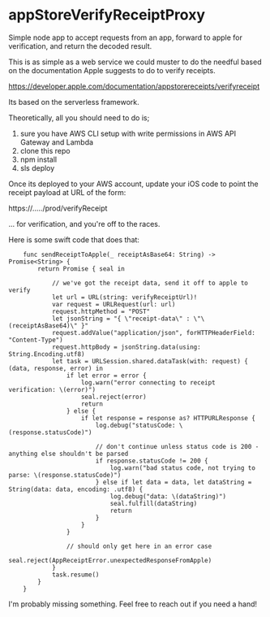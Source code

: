 # appStoreVerifyReceiptProxy
Simple node app to accept requests from an app, forward to apple for verification, and return the decoded result.

This is as simple as a web service we could muster to do the needful based on the documentation Apple suggests to do to verify receipts.

https://developer.apple.com/documentation/appstorereceipts/verifyreceipt

Its based on the serverless framework.

Theoretically, all you should need to do is;
1. sure you have AWS CLI setup with write permissions in AWS API Gateway and Lambda
2. clone this repo
3. npm install
4. sls deploy

Once its deployed to your AWS account, update your iOS code to point the receipt payload at URL of the form:

https://.....<it will tell you after you deploy>/prod/verifyReceipt
  
... for verification, and you're off to the races.

Here is some swift code that does that:
	
~~~~	
	func sendReceiptToApple(_ receiptAsBase64: String) -> Promise<String> {
		return Promise { seal in
		
			// we've got the receipt data, send it off to apple to verify
			let url = URL(string: verifyReceiptUrl)!
			var request = URLRequest(url: url)
			request.httpMethod = "POST"
			let jsonString = "{ \"receipt-data\" : \"\(receiptAsBase64)\" }"
			request.addValue("application/json", forHTTPHeaderField: "Content-Type")
			request.httpBody = jsonString.data(using: String.Encoding.utf8)
			let task = URLSession.shared.dataTask(with: request) { (data, response, error) in
				if let error = error {
					log.warn("error connecting to receipt verification: \(error)")
					seal.reject(error)
					return
				} else {
					if let response = response as? HTTPURLResponse {
						log.debug("statusCode: \(response.statusCode)")
						
						// don't continue unless status code is 200 - anything else shouldn't be parsed
						if response.statusCode != 200 {
							log.warn("bad status code, not trying to parse: \(response.statusCode)")
						} else if let data = data, let dataString = String(data: data, encoding: .utf8) {
							log.debug("data: \(dataString)")
							seal.fulfill(dataString)
							return
						}
					}
				}
				
				// should only get here in an error case
				seal.reject(AppReceiptError.unexpectedResponseFromApple)
			}
			task.resume()
		}
	}	
~~~~

I'm probably missing something. Feel free to reach out if you need a hand! 
